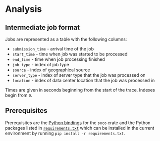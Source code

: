 # Analysis

## Intermediate job format

Jobs are represented as a table with the following columns:

* `submission_time` - arrival time of the job
* `start_time` - time when job was started to be processed
* `end_time` - time when job processing finished
* `job_type` - index of job type
* `source` - index of geographical source
* `server_type` - index of server type that the job was processed on
* `location` - index of data center location that the job was processed in

Times are given in seconds beginning from the start of the trace. Indexes begin from `0`.

<!-- ### Cluster

* `server_types`
  * `utilization` - utilization for each machine over time
* `locations` - for each server type number of machines in each location -->

## Prerequisites

Prerequisites are the [Python bindings](https://github.com/jonhue/bachelors-thesis/tree/main/implementation#python-bindings) for the `soco` crate and the Python packages listed in [`requirements.txt`](requirements.txt) which can be installed in the current environment by running `pip install -r requirements.txt`.
